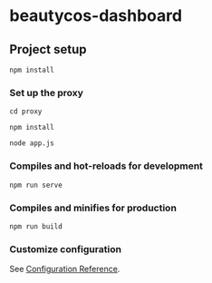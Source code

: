 # beautycos-dashboard

## Project setup
```
npm install
```

### Set up the proxy

```
cd proxy

npm install

node app.js
```

### Compiles and hot-reloads for development
```
npm run serve
```

### Compiles and minifies for production
```
npm run build
```

### Customize configuration
See [Configuration Reference](https://cli.vuejs.org/config/).
